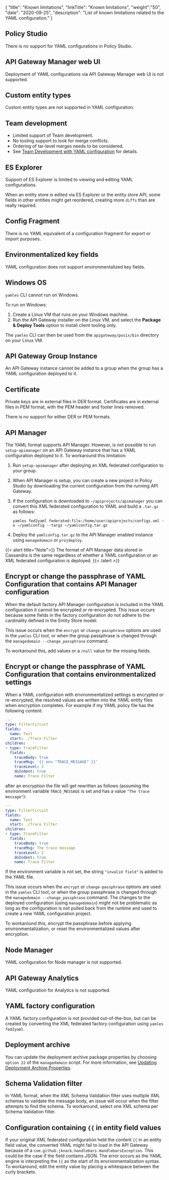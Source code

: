 {
"title": "Known limitations",
"linkTitle": "Known limitations",
"weight":"50",
"date": "2020-09-25",
"description": "List of known limitations related to the YAML configuration."
}

## Policy Studio

There is no support for YAML configurations in Policy Studio.

## API Gateway Manager web UI

Deployment of YAML configurations via API Gateway Manager web UI is not supported.

## Custom entity types

Custom entity types are not supported in YAML configuration.

## Team development

* Limited support of Team development.
* No tooling support to look for merge conflicts.
* Ordering of tar-level merges needs to be considered.
* See [Team Development with YAML configuration](/docs/apim_yamles/apim_yamles_references/yamles_team_development) for details.

## ES Explorer

Support of ES Explorer is limited to viewing and editing YAML configurations.

When an entity store is edited via ES Explorer or the entity store API, some fields in other entities might get reordered, creating more `diffs` than are really required.

## Config Fragment

There is no YAML equivalent of a configuration fragment for export or import purposes.

## Environmentalized key fields

YAML configuration does not support environmentalized key fields.

## Windows OS

`yamles` CLI cannot run on Windows.

To run on Windows:

1. Create a Linux VM that runs on your Windows machine.
2. Run the API Gateway installer on the Linux VM, and select the **Package & Deploy Tools** option to install client tooling only.

The `yamles` CLI can then be used from the `apigateway/posix/bin` directory on your Linux VM.

## API Gateway Group Instance

An API Gateway instance cannot be added to a group when the group has a YAML configuration deployed to it.

## Certificate

Private keys are in external files in DER format.
Certificates are in external files in PEM format, with the PEM header and footer lines removed.

There is no support for either DER or PEM formats.

## API Manager

The YAML format supports API Manager. However, is not possible to run `setup-apimanager` on an API Gateway instance that has a YAML configuration deployed to it. To workaround this limitation:

1. Run `setup-apimanager` after deploying an XML federated configuration to your group.
2. When API Manager is setup, you can create a new project in Policy Studio by downloading the current configuration from the running API Gateway.
3. If the configuration is downloaded to `~/apiprojects/apimanager` you can convert this XML federated configuration to YAML and build a `.tar.gz` as follows:

    ```
    yamles fed2yaml federated:file:/home/user/apiprojects/configs.xml -o ~/yamlconfig --targz ~/yamlconfig.tar.gz
    ```

4. Deploy the `yamlconfig.tar.gz` to the API Manager enabled instance using `managedomain` or `projdeploy`.

{{< alert title="Note">}}
The format of API Manager data stored in Cassandra is the same regardless of whether a YAML configuration or an XML federated configuration is deployed.
{{< /alert >}}

## Encrypt or change the passphrase of YAML Configuration that contains API Manager configuration

When the default factory API Manager configuration is included in the YAML configuration it cannot be encrypted or re-encrypted. This issue occurs because some fields in the factory configuration do not adhere to the cardinality defined in the Entity Store model.

This issue occurs when the `encrypt` or `change-passphrase` options are used in the `yamles` CLI tool, or when the group passphrase is changed through the `managedomain --change_passphrase` command.

To workaround this, add values or a `/null` value for the missing fields.

## Encrypt or change the passphrase of YAML Configuration that contains environmentalized settings

When a YAML configuration with environmentalized settings is encrypted or re-encrypted, the resolved values are written into the YAML entity files when encryption completes. For example if my YAML policy file has the following content:

```yaml
---
type: FilterCircuit
fields:
  name: Test
  start: ./Trace Filter
children:
- type: TraceFilter
  fields:
    traceBody: true
    traceMsg: '{{ env "TRACE_MESSAGE" }}'
    traceLevel: 2
    doIndent: true
    name: Trace Filter
```

after an encryption the file will get rewritten as follows (assuming the environment variable `TRACE_MESSAGE` is set and has a value `"The trace message"`):

```yaml
---
type: FilterCircuit
fields:
  name: Test
  start: ./Trace Filter
children:
- type: TraceFilter
  fields:
    traceBody: true
    traceMsg: The trace message
    traceLevel: 2
    doIndent: true
    name: Trace Filter
```

If the environment variable is not set, the string `"invalid field"` is added to the YAML file.

This issue occurs when the `encrypt` or `change-passphrase` options are used in the `yamles` CLI tool, or when the group passphrase is changed through the `managedomain --change_passphrase` command. The changes to the deployed configuration (using `managedomain`) might not be problematic as long as the configuration is not pulled back from the runtime and used to create a new YAML configuration project.

To workaround this, encrypt the passphrase before applying environmentalization, or reset the environmentalized values after encryption.

## Node Manager

YAML configuration for Node manager is not supported.

## API Gateway Analytics

YAML configuration for Analytics is not supported.

## YAML factory configuration

A YAML factory configuration is not provided out-of-the-box, but can be created by converting the XML federated factory configuration using `yamles fed2yaml`.

## Deployment archive

You can update the deployment archive package properties by choosing `option 22` of the `managedomain` script. For more information, see [Updating Deployment Archive Properties](/docs/apim_yamles/yamles_packaging_deployment/#updating-deployment-archive-properties).

## Schema Validation filter

In YAML format, when the XML Schema Validation filter uses multiple XML schemas to validate the message body, an issue will occur when the filter attempts to find the schema. To workaround, select one XML schema per Schema Validation filter.

## Configuration containing `{{` in entity field values

If your original XML federated configuration held the content `{{` in an entity field value, the converted YAML might fail to load in the API Gateway because of a `com.github.jknack.handlebars.HandlebarsException`. This could be the case if the field contains JSON. The error occurs as the YAML engine is interpreting the `{{` as the start of its envrionmentalization syntax. To workaround, edit the entity value by placing a whitespace between the curly brackets.
